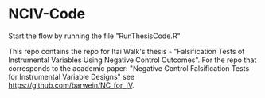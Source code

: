 # NCIV-Code

Start the flow by running the file "RunThesisCode.R"

This repo contains the repo for Itai Walk's thesis - "Falsification Tests of Instrumental Variables Using Negative Control Outcomes". For the repo that corresponds to the academic paper: "Negative Control Falsification Tests for Instrumental Variable Designs" see https://github.com/barwein/NC_for_IV.

